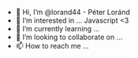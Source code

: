 - 👋 Hi, I’m @lorand44 - Péter Loránd
- 👀 I’m interested in ... Javascript <3
- 🌱 I’m currently learning ...
- 💞️ I’m looking to collaborate on ...
- 📫 How to reach me ...

<!---
lorand44/lorand44 is a ✨ special ✨ repository because its `README.md` (this file) appears on your GitHub profile.
You can click the Preview link to take a look at your changes.
--->

